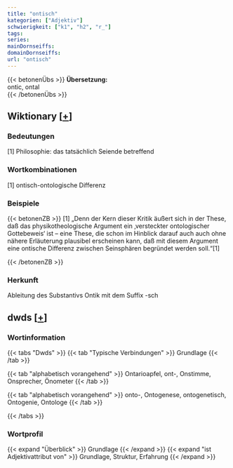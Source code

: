 ```yaml
---
title: "ontisch"
kategorien: ["Adjektiv"]
schwierigkeit: ["k1", "h2", "r_"]
tags:
series:
mainDornseiffs:
domainDornseiffs:
url: "ontisch"
---
```


{{< betonenÜbs >}}
**Übersetzung:**  
ontic, ontal  
{{< /betonenÜbs >}}

## Wiktionary [[+](https://de.wiktionary.org/wiki/ontisch)]

### Bedeutungen
[1] Philosophie: das tatsächlich Seiende betreffend  

### Wortkombinationen
[1] ontisch-ontologische Differenz  

### Beispiele
{{< betonenZB >}}
[1] „Denn der Kern dieser Kritik äußert sich in der These, daß das physikotheologische Argument ein ‚versteckter ontologischer Gottebeweis‘ ist – eine These, die schon im Hinblick darauf auch auch ohne nähere Erläuterung plausibel erscheinen kann, daß mit diesem Argument eine ontische Differenz zwischen Seinsphären begründet werden soll.“[1]  

{{< /betonenZB >}}
### Herkunft
Ableitung des Substantivs Ontik mit dem Suffix -sch  



## dwds [[+](https://www.dwds.de/wb/ontisch)]

### Wortinformation
{{< tabs "Dwds" >}}
{{< tab "Typische Verbindungen" >}}
Grundlage
{{< /tab >}}

{{< tab "alphabetisch vorangehend" >}}
Ontarioapfel, ont-, Onstimme, Onsprecher, Önometer
{{< /tab >}}

{{< tab "alphabetisch vorangehend" >}}
onto-, Ontogenese, ontogenetisch, Ontogenie, Ontologe
{{< /tab >}}

{{< /tabs >}}

### Wortprofil
{{< expand "Überblick" >}} Grundlage {{< /expand >}}
{{< expand "ist Adjektivattribut von" >}} Grundlage, Struktur, Erfahrung {{< /expand >}}

